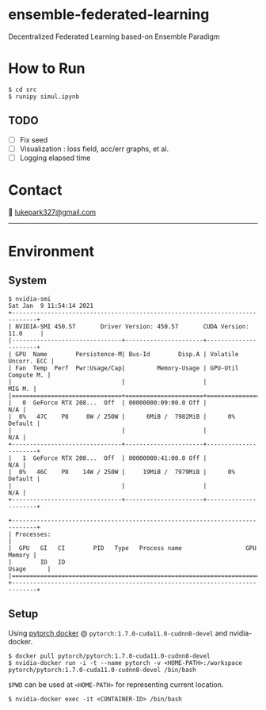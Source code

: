 # ensemble-federated-learning
Decentralized Federated Learning based-on Ensemble Paradigm

# How to Run

```
$ cd src
$ runipy simul.ipynb 
```

## TODO

- [ ] Fix seed
- [ ] Visualization : loss field, acc/err graphs, et al.
- [ ] Logging elapsed time

# Contact

:email: lukepark327@gmail.com

---

# Environment

## System

```
$ nvidia-smi
Sat Jan  9 11:54:14 2021
+-----------------------------------------------------------------------------+
| NVIDIA-SMI 450.57       Driver Version: 450.57       CUDA Version: 11.0     |
|-------------------------------+----------------------+----------------------+
| GPU  Name        Persistence-M| Bus-Id        Disp.A | Volatile Uncorr. ECC |
| Fan  Temp  Perf  Pwr:Usage/Cap|         Memory-Usage | GPU-Util  Compute M. |
|                               |                      |               MIG M. |
|===============================+======================+======================|
|   0  GeForce RTX 208...  Off  | 00000000:09:00.0 Off |                  N/A |
|  0%   47C    P8     8W / 250W |      6MiB /  7982MiB |      0%      Default |
|                               |                      |                  N/A |
+-------------------------------+----------------------+----------------------+
|   1  GeForce RTX 208...  Off  | 00000000:41:00.0 Off |                  N/A |
|  0%   46C    P8    14W / 250W |     19MiB /  7979MiB |      0%      Default |
|                               |                      |                  N/A |
+-------------------------------+----------------------+----------------------+

+-----------------------------------------------------------------------------+
| Processes:                                                                  |
|  GPU   GI   CI        PID   Type   Process name                  GPU Memory |
|        ID   ID                                                   Usage      |
|=============================================================================|
+-----------------------------------------------------------------------------+
```

## Setup

Using [pytorch docker](https://hub.docker.com/r/pytorch/pytorch/tags?page=1&ordering=last_updated) @ `pytorch:1.7.0-cuda11.0-cudnn8-devel` and nvidia-docker.

```
$ docker pull pytorch/pytorch:1.7.0-cuda11.0-cudnn8-devel
$ nvidia-docker run -i -t --name pytorch -v <HOME-PATH>:/workspace pytorch/pytorch:1.7.0-cuda11.0-cudnn8-devel /bin/bash
```

`$PWD` can be used at `<HOME-PATH>` for representing current location.

```
$ nvidia-docker exec -it <CONTAINER-ID> /bin/bash
```
